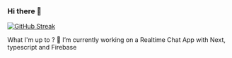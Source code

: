 ### Hi there 👋

[![GitHub Streak](https://streak-stats.demolab.com?user=Moyowaaaa&theme=vue-dark&hide_border=true&date_format=M%20j%5B%2C%20Y%5D)](https://git.io/streak-stats)

What I'm up to ? 🔭 I’m currently working on a Realtime Chat App with Next, typescript and Firebase



<!--
**Moyowaaaa/Moyowaaaa** is a ✨ _special_ ✨ repository because its `README.md` (this file) appears on your GitHub profile.

Here are some ideas to get you started:

- 🔭 I’m currently working on ...
- 🌱 I’m currently learning ...
- 👯 I’m looking to collaborate on ...
- 🤔 I’m looking for help with ...
- 💬 Ask me about ...
- 📫 How to reach me: ...
- 😄 Pronouns: ...
- ⚡ Fun fact: ...
-->

